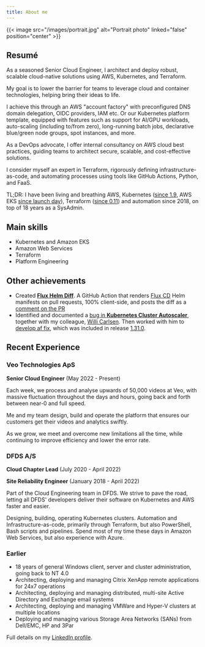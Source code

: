 ```yaml
---
title: About me
---
```


{{< image src="/images/portrait.jpg" alt="Portrait photo" linked="false" position="center" >}}

## Resumé

As a seasoned Senior Cloud Engineer, I architect and deploy robust, scalable cloud-native solutions using AWS, Kubernetes, and Terraform.

My goal is to lower the barrier for teams to leverage cloud and container technologies, helping bring their ideas to life.

I achieve this through an AWS "account factory" with preconfigured DNS domain delegation, OIDC providers, IAM etc. Or our Kubernetes platform template, equipped with features such as support for AI/GPU workloads, auto-scaling (including to/from zero), long-running batch jobs, declarative blue/green node groups, spot instances, and more.

As a DevOps advocate, I offer internal consultancy on AWS cloud best practices, guiding teams to architect secure, scalable, and cost-effective solutions.

I consider myself an expert in Terraform, rigorously defining infrastructure-as-code, and automating processes using tools like GitHub Actions, Python, and FaaS.

TL;DR: I have been living and breathing AWS, Kubernetes ([since 1.9](https://kubernetes.io/blog/2017/12/kubernetes-19-workloads-expanded-ecosystem/), AWS EKS [since launch day](https://aws.amazon.com/blogs/aws/amazon-eks-now-generally-available/)), Terraform ([since 0.11](https://www.hashicorp.com/en/blog/hashicorp-terraform-0-11)) and automation since 2018, on top of 18 years as a SysAdmin.

## Main skills

- Kubernetes and Amazon EKS
- Amazon Web Services
- Terraform
- Platform Engineering

## Other achievements

- Created [**Flux Helm Diff**](https://github.com/marketplace/actions/flux-helm-diff). A GitHub Action that renders [Flux CD](https://fluxcd.io/) Helm manifests on pull requests, 100% client-side, and posts the diff as a [comment on the PR](https://github.com/marketplace/actions/flux-helm-diff#example-outputpr-comment)
- Identified and documented a [bug in **Kubernetes Cluster Autoscaler**](https://github.com/kubernetes/autoscaler/issues/6481), together with my colleague, [Willi Carlsen](https://wcarlsen.github.io/). Then worked with him to [develop af fix](https://github.com/kubernetes/autoscaler/pull/6482), which was included in release [1.31.0](https://github.com/kubernetes/autoscaler/releases/tag/cluster-autoscaler-1.31.0).

## Recent Experience

### Veo Technologies ApS

**Senior Cloud Engineer** (May 2022 - Present)

Each week, we process and analyse upwards of 50,000 videos at Veo, with massive fluctuation throughout the days and hours, going back and forth between near-0 and full speed.

Me and my team design, build and operate the platform that ensures our customers get their videos and analytics swiftly.

As we grow, we meet and overcome new limitations all the time, while continuing to improve efficiency and lower the error rate.

### DFDS A/S

**Cloud Chapter Lead** (July 2020 - April 2022)

**Site Reliability Engineer** (January 2018 - April 2022)

Part of the Cloud Engineering team in DFDS. We strive to pave the road, letting all DFDS' developers deliver their software on Kubernetes and AWS faster and easier.

Designing, building, operating Kubernetes clusters. Automation and Infrastructure-as-code, primarily through Terraform, but also PowerShell, Bash scripts and pipelines. Spend most of my time these days in Amazon Web Services, but also experience with Azure.

### Earlier

- 18 years of general Windows client, server and cluster administration, going back to NT 4.0
- Architecting, deploying and managing Citrix XenApp remote applications for 24x7 operations
- Architecting, deploying and managing distributed, multi-site Active Directory and Exchange email systems
- Architecting, deploying and managing VMWare and Hyper-V clusters at multiple locations
- Deploying and managing various Storage Area Networks (SANs) from Dell/EMC, HP and 3Par

Full details on my [LinkedIn profile](https://www.linkedin.com/in/rasmusrask/details/experience/).